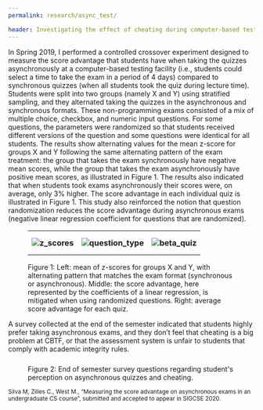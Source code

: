 ```yaml
---
permalink: research/async_test/

header: Investigating the effect of cheating during computer-based testing
---
```


In Spring 2019, I performed a controlled crossover experiment designed to measure the score advantage that students have when taking the quizzes asynchronously at a computer-based testing facility (i.e., students could select a time to take the exam in a period of 4 days) compared to synchronous quizzes (when all students took the quiz during lecture time). Students were split into two groups (namely X and Y) using stratified sampling, and they alternated taking the quizzes in the asynchronous and synchronous formats. These non-programming exams consisted of a mix of multiple choice, checkbox, and numeric input questions. For some questions, the parameters were randomized so that students received different versions of the question and some questions were identical for all students. The results show alternating values for the mean z-score for groups X and Y following the same alternating pattern of the exam treatment: the group that
takes the exam synchronously have negative mean scores, while
the group that takes the exam asynchronously have positive mean
scores, as illustrated in Figure 1. The results also indicated that when students took exams asynchronously their scores were, on average, only 3% higher. The score advantage in each individual quiz is illustrated in Figure 1. This study also reinforced the notion that question randomization reduces the score advantage during asynchronous exams (negative linear regression coefficient for questions that are randomized).

<figure class="figure border m-3 rounded mx-auto d-block">
<table>    
<tr>
<th><img src="{{ site.baseurl }}/pages/images/Z_scores.png" alt="z_scores" style="display: block; margin-left: auto; margin-right: auto; margin-bottom:10px; margin-top:10px; max-height: 290px; max-width: 100%;  clear:">
</th>
<th>
<img src="{{ site.baseurl }}/pages/images/question_type.png" alt="question_type" style="display: block; margin-left: auto; margin-right: auto;  max-height: 260px; max-width:100%;  clear:">
</th>
<th>
<img src="{{ site.baseurl }}/pages/images/beta_quiz.png" alt="beta_quiz" style="display: block; margin-left: auto; margin-right: auto;  max-height: 290px; max-width: 100%;  clear:">
</th>
</tr>
</table>
<figcaption class="figure-caption text-center"> Figure 1: Left: mean of z-scores for groups X and Y, with alternating pattern that matches the exam format (synchronous or asynchronous). Middle: the score advantage, here represented by the coefficients of a linear regression, is mitigated when using randomized questions. Right: average score advantage for each quiz. </figcaption>
 </figure>

A survey collected at the end of the semester indicated that students highly prefer taking asynchronous exams, and they don’t feel that cheating is a big problem at CBTF, or that the assessment system is unfair to students that comply with academic integrity rules.

<figure class="figure border m-3 rounded mx-auto d-block">
   <img src="{{ site.baseurl }}/pages/images/survey_async.png" alt="" style="display: block; margin-left: auto; margin-right: auto; margin-top:10px;
   margin-bottom:10px; max-height: 380px; max-width: 80%;  clear:">
   <figcaption class="figure-caption text-center"> Figure 2:  End of semester survey questions regarding student's perception on asynchronous quizzes and cheating.</figcaption>
 </figure>



<p><small>
Silva M, Zilles C., West M., “Measuring the score advantage on asynchronous exams in an undergraduate CS course”, submitted and accepted to appear in SIGCSE 2020.</small></p>
